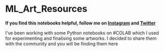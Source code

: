 # ML_Art_Resources

**If you find this notebooks helpful, follow me on [Instagram](https://www.instagram.com/emidiobattipaglia/) and [Twitter](https://twitter.com/Emidio_B)**

I've been working with some Python notebooks on #COLAB which I used for experimenting and finalising some artworks. 
I decided to share them with the community and you will be finding them here
